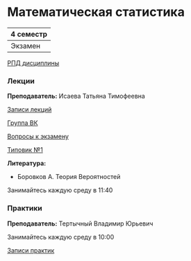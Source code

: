 # Математическая статистика

|4 семестр|
|---|
|Экзамен|

[РПД дисциплины](../Files/MatStatRPD.pdf)

### Лекции

**Преподаватель:** Исаева Татьяна Тимофеевна

[Записи лекций](https://youtube.com/playlist?list=PLj7ewET2KEJySepkftvi6lUw6C5oRQqf9)

[Группа ВК](https://vk.com/club193548696)

[Вопросы к экзамену](../Files/MatStatExam.pdf)

[Типовик №1](../Files/MatStatTip1.pdf)


**Литература:**
* Боровков А. Теория Вероятностей


Занимайтесь каждую среду в 11:40


### Практики

**Преподаватель:** Тертычный Владимир Юрьевич

Занимайтесь каждую среду в 10:00

[Записи практик](https://youtube.com/playlist?list=PLj7ewET2KEJxbAT5AGR9Clrv20IDRv-7n)
